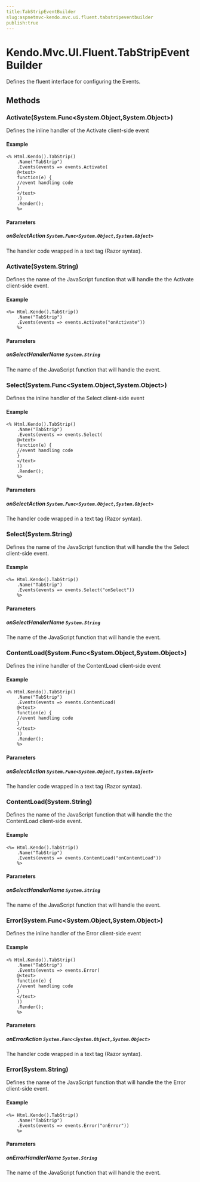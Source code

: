 ```yaml
---
title:TabStripEventBuilder
slug:aspnetmvc-kendo.mvc.ui.fluent.tabstripeventbuilder
publish:true
---
```


# Kendo.Mvc.UI.Fluent.TabStripEventBuilder

Defines the fluent interface for configuring the Events.

## Methods

### Activate(System.Func\<System.Object,System.Object\>)
Defines the inline handler of the Activate client-side event

#### Example
    <% Html.Kendo().TabStrip()
        .Name("TabStrip")
        .Events(events => events.Activate(
        @<text>
        function(e) {
        //event handling code
        }
        </text>
        ))
        .Render();
        %>

#### Parameters

##### onSelectAction `System.Func<System.Object,System.Object>`
The handler code wrapped in a text tag (Razor syntax).

### Activate(System.String)
Defines the name of the JavaScript function that will handle the the Activate client-side event.

#### Example
    <%= Html.Kendo().TabStrip()
        .Name("TabStrip")
        .Events(events => events.Activate("onActivate"))
        %>

#### Parameters

##### onSelectHandlerName `System.String`
The name of the JavaScript function that will handle the event.

### Select(System.Func\<System.Object,System.Object\>)
Defines the inline handler of the Select client-side event

#### Example
    <% Html.Kendo().TabStrip()
        .Name("TabStrip")
        .Events(events => events.Select(
        @<text>
        function(e) {
        //event handling code
        }
        </text>
        ))
        .Render();
        %>

#### Parameters

##### onSelectAction `System.Func<System.Object,System.Object>`
The handler code wrapped in a text tag (Razor syntax).

### Select(System.String)
Defines the name of the JavaScript function that will handle the the Select client-side event.

#### Example
    <%= Html.Kendo().TabStrip()
        .Name("TabStrip")
        .Events(events => events.Select("onSelect"))
        %>

#### Parameters

##### onSelectHandlerName `System.String`
The name of the JavaScript function that will handle the event.

### ContentLoad(System.Func\<System.Object,System.Object\>)
Defines the inline handler of the ContentLoad client-side event

#### Example
    <% Html.Kendo().TabStrip()
        .Name("TabStrip")
        .Events(events => events.ContentLoad(
        @<text>
        function(e) {
        //event handling code
        }
        </text>
        ))
        .Render();
        %>

#### Parameters

##### onSelectAction `System.Func<System.Object,System.Object>`
The handler code wrapped in a text tag (Razor syntax).

### ContentLoad(System.String)
Defines the name of the JavaScript function that will handle the the ContentLoad client-side event.

#### Example
    <%= Html.Kendo().TabStrip()
        .Name("TabStrip")
        .Events(events => events.ContentLoad("onContentLoad"))
        %>

#### Parameters

##### onSelectHandlerName `System.String`
The name of the JavaScript function that will handle the event.

### Error(System.Func\<System.Object,System.Object\>)
Defines the inline handler of the Error client-side event

#### Example
    <% Html.Kendo().TabStrip()
        .Name("TabStrip")
        .Events(events => events.Error(
        @<text>
        function(e) {
        //event handling code
        }
        </text>
        ))
        .Render();
        %>

#### Parameters

##### onErrorAction `System.Func<System.Object,System.Object>`
The handler code wrapped in a text tag (Razor syntax).

### Error(System.String)
Defines the name of the JavaScript function that will handle the the Error client-side event.

#### Example
    <%= Html.Kendo().TabStrip()
        .Name("TabStrip")
        .Events(events => events.Error("onError"))
        %>

#### Parameters

##### onErrorHandlerName `System.String`
The name of the JavaScript function that will handle the event.